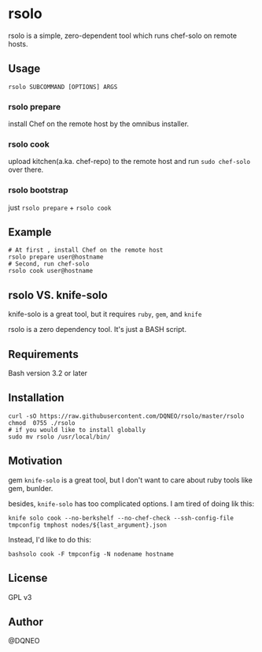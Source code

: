 # rsolo

rsolo is a simple, zero-dependent tool which runs chef-solo on remote hosts.

## Usage

```
rsolo SUBCOMMAND [OPTIONS] ARGS
```

### rsolo prepare

install Chef on the remote host by the omnibus installer.

### rsolo cook

upload kitchen(a.ka. chef-repo) to the remote host and run `sudo chef-solo` over there.

### rsolo bootstrap

just `rsolo prepare` + `rsolo cook`

## Example

```
# At first , install Chef on the remote host
rsolo prepare user@hostname
# Second, run chef-solo
rsolo cook user@hostname
```

## rsolo VS. knife-solo

knife-solo is a great tool, but it requires `ruby`, `gem`, and `knife`

rsolo is a zero dependency tool. It's just a BASH script.

## Requirements

Bash version 3.2 or later

## Installation

```shell
curl -sO https://raw.githubusercontent.com/DQNEO/rsolo/master/rsolo
chmod  0755 ./rsolo
# if you would like to install globally
sudo mv rsolo /usr/local/bin/
```
## Motivation

gem `knife-solo` is a great tool, but I don't want to care about ruby tools like gem, bunlder.

besides, `knife-solo` has too complicated options.
I am tired of doing lik this:

```shell
knife solo cook --no-berkshelf --no-chef-check --ssh-config-file tmpconfig tmphost nodes/${last_argument}.json
```

Instead, I'd like to do this:

```shell
bashsolo cook -F tmpconfig -N nodename hostname
```

## License

GPL v3

## Author

@DQNEO

